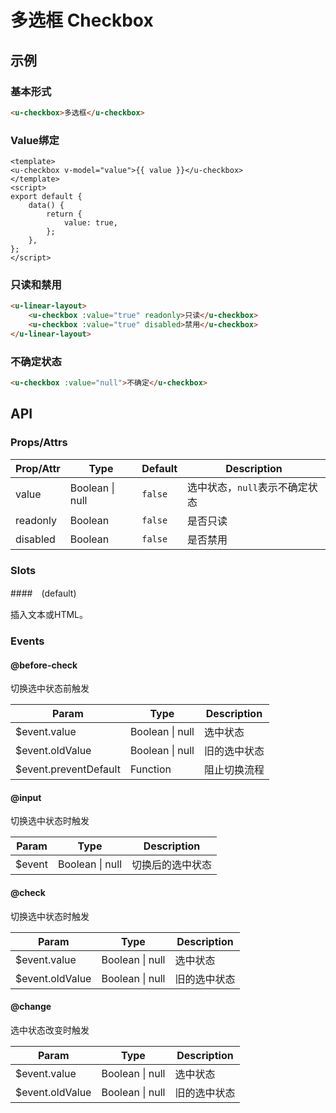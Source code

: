 # 多选框 Checkbox

## 示例
### 基本形式

``` html
<u-checkbox>多选框</u-checkbox>
```

### Value绑定

``` vue
<template>
<u-checkbox v-model="value">{{ value }}</u-checkbox>
</template>
<script>
export default {
    data() {
        return {
            value: true,
        };
    },
};
</script>
```

### 只读和禁用

``` html
<u-linear-layout>
    <u-checkbox :value="true" readonly>只读</u-checkbox>
    <u-checkbox :value="true" disabled>禁用</u-checkbox>
</u-linear-layout>
```

### 不确定状态

``` html
<u-checkbox :value="null">不确定</u-checkbox>
```

## API
### Props/Attrs

| Prop/Attr | Type | Default | Description |
| --------- | ---- | ------- | ----------- |
| value | Boolean \| null | `false` | 选中状态，`null`表示不确定状态  |
| readonly | Boolean | `false` | 是否只读 |
| disabled | Boolean | `false` | 是否禁用 |

### Slots

####　(default)

插入文本或HTML。

### Events

#### @before-check

切换选中状态前触发

| Param | Type | Description |
| ----- | ---- | ----------- |
| $event.value | Boolean \| null | 选中状态 |
| $event.oldValue | Boolean \| null | 旧的选中状态 |
| $event.preventDefault | Function | 阻止切换流程 |

#### @input

切换选中状态时触发

| Param | Type | Description |
| ----- | ---- | ----------- |
| $event | Boolean \| null | 切换后的选中状态 |

#### @check

切换选中状态时触发

| Param | Type | Description |
| ----- | ---- | ----------- |
| $event.value | Boolean \| null | 选中状态 |
| $event.oldValue | Boolean \| null | 旧的选中状态 |

#### @change

选中状态改变时触发

| Param | Type | Description |
| ----- | ---- | ----------- |
| $event.value | Boolean \| null | 选中状态 |
| $event.oldValue | Boolean \| null | 旧的选中状态 |
